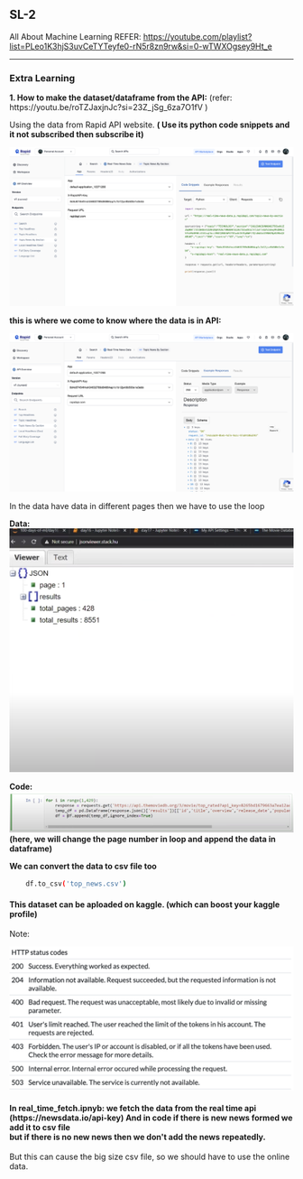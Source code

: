 ## SL-2

All About Machine Learning
REFER: https://youtube.com/playlist?list=PLeo1K3hjS3uvCeTYTeyfe0-rN5r8zn9rw&si=0-wTWXOgsey9Ht_e

<hr>

### Extra Learning 


<p><b> 1. How to make the dataset/dataframe from the API:</b> (refer: https://youtu.be/roTZJaxjnJc?si=23Z_jSg_6za7O1fV ) </p>

<p>Using the data from Rapid API website. <b>( Use its python code snippets and it not subscribed then subscribe it)</b></p>

![img](image/img1.png)

<b>this is where we come to know where the data is in API:</b>

![img](image/img2.png)

In the data have data in different pages then we have to use the loop

<b>Data: ![img](image/img3.png)</b>

<b>Code: ![img](image/img4.png)  (here, we will change the page number in loop and append the data in dataframe)</b>

<b>We can convert the data to csv file too</b>


```bash
    df.to_csv('top_news.csv')
```

<h4>This dataset can be aploaded on kaggle. (which can boost your kaggle profile)</h4>


Note: 

![img](image/img5.png)


<h4><b>In real_time_fetch.ipnyb: we fetch the data from the real time api (https://newsdata.io/api-key) And in code if there is new news formed we add it to csv file <br> but if there is no new news then we don't add the news repeatedly.</b></h4>

<p>But this can cause the big size csv file, so we should have to use the online data.</p>
